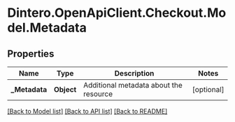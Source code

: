 # Dintero.OpenApiClient.Checkout.Model.Metadata

## Properties

Name | Type | Description | Notes
------------ | ------------- | ------------- | -------------
**_Metadata** | **Object** | Additional metadata about the resource | [optional] 

[[Back to Model list]](../README.md#documentation-for-models) [[Back to API list]](../README.md#documentation-for-api-endpoints) [[Back to README]](../README.md)

